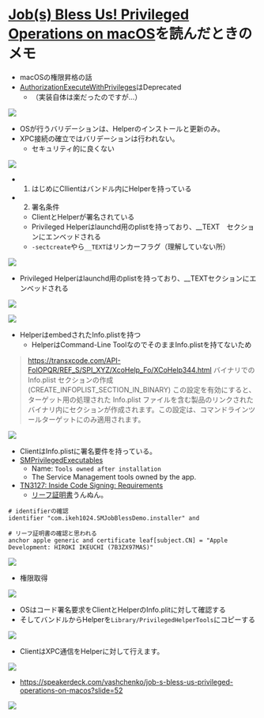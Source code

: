 # [Job\(s\) Bless Us\! Privileged Operations on macOS](https://speakerdeck.com/vashchenko/job-s-bless-us-privileged-operations-on-macos)を読んだときのメモ

- macOSの権限昇格の話
- [AuthorizationExecuteWithPrivileges](https://developer.apple.com/documentation/security/1540038-authorizationexecutewithprivileg)はDeprecated
    - （実装自体は楽だったのですが…）

![](https://i.imgur.com/bzZBW62.jpg)


- OSが行うバリデーションは、Helperのインストールと更新のみ。
- XPC接続の確立ではバリデーションは行われない。
    - セキュリティ的に良くない

![](https://i.imgur.com/kxFszwJ.jpg)

- 1. はじめにCllientはバンドル内にHelperを持っている
- 2. 署名条件
    - ClientとHelperが署名されている
    - Privileged Helperはlaunchd用のplistを持っており、__TEXT　セクションにエンベッドされる
    - `-sectcreate`やら`__TEXT`はリンカーフラグ（理解していない所）

![](https://i.imgur.com/0xJV6CO.jpg)

- Privileged Helperはlaunchd用のplistを持っており、__TEXTセクションにエンベッドされる

![](https://i.imgur.com/NA71t9L.jpg)

![](https://i.imgur.com/g0LH3Qk.jpg)

- HelperはembedされたInfo.plistを持つ
    - HelperはCommand-Line ToolなのでそのままInfo.plistを持てないため

>https://transxcode.com/API-FolOPQR/REF_S/SPI_XYZ/XcoHelp_Fo/XCoHelp344.html
>バイナリでの Info.plist セクションの作成 (CREATE_INFOPLIST_SECTION_IN_BINARY)
>この設定を有効にすると、ターゲット用の処理された Info.plist ファイルを含む製品のリンクされたバイナリ内にセクションが作成されます。この設定は、コマンドラインツールターゲットにのみ適用されます。

![](https://i.imgur.com/q2ofeuI.jpg)

- ClientはInfo.plistに署名要件を持っている。
- [SMPrivilegedExecutables](https://developer.apple.com/documentation/bundleresources/information_property_list/smprivilegedexecutables)
    - Name: `Tools owned after installation`
    - The Service Management tools owned by the app.
- [TN3127: Inside Code Signing: Requirements](https://developer.apple.com/documentation/technotes/tn3127-inside-code-signing-requirements)
    - [リーフ証明書](https://itkq.jp/blog/2020/06/20/x509-chain/)うんぬん。

```
# identifierの確認
identifier "com.ikeh1024.SMJobBlessDemo.installer" and 

# リーフ証明書の確認と思われる
anchor apple generic and certificate leaf[subject.CN] = "Apple Development: HIROKI IKEUCHI (7B3ZX97MAS)" 
```

![](https://i.imgur.com/a5DdAej.jpg)

- 権限取得

![](https://i.imgur.com/8OxXAhS.jpg)

- OSはコード署名要求をClientとHelperのInfo.plitに対して確認する
- そしてバンドルからHelperを`Library/PrivilegedHelperTools`にコピーする

![](https://i.imgur.com/7Ns4EmT.jpg)

- ClientはXPC通信をHelperに対して行えます。

![](https://i.imgur.com/D4fYFnB.jpg)



- https://speakerdeck.com/vashchenko/job-s-bless-us-privileged-operations-on-macos?slide=52

![](https://i.imgur.com/GnPtoEl.jpg)

